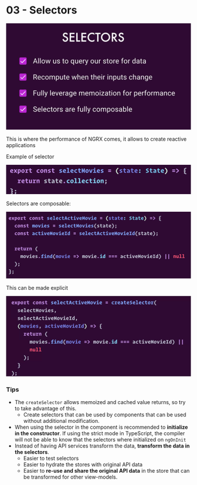 # 03 - Selectors

![](../.gitbook/assets/image%20%2860%29.png)

This is where the performance of NGRX comes, it allows to create reactive applications

Example of selector

![](../.gitbook/assets/image%20%2810%29.png)

Selectors are composable:

![](../.gitbook/assets/image%20%2833%29.png)

This can be made explicit

![](../.gitbook/assets/image%20%2832%29.png)

### Tips

* The `createSelector` allows memoized and cached value returns, so try to take advantage of this. 
  * Create selectors that can be used by components that can be used without additional modification.
* When using the selector in the component is recommended to **initialize in the constructor**. If using the strict mode in TypeScript, the compiler will not be able to know that the selectors where initialized on `ngOnInit`
* Instead of having API services transform the data, **transform the data in the selectors**.
  * Easier to test selectors
  * Easier to hydrate the stores with original API data
  * Easier to **re-use and share the original API data** in the store that can be transformed for other view-models.

